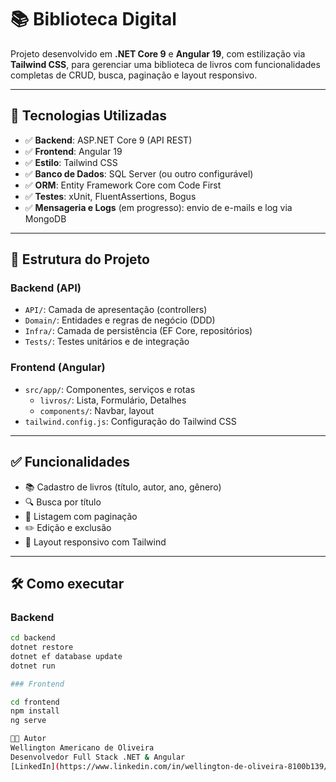 # 📚 Biblioteca Digital

Projeto desenvolvido em **.NET Core 9** e **Angular 19**, com estilização via **Tailwind CSS**, para gerenciar uma biblioteca de livros com funcionalidades completas de CRUD, busca, paginação e layout responsivo.

---

## 🚀 Tecnologias Utilizadas

- ✅ **Backend**: ASP.NET Core 9 (API REST)
- ✅ **Frontend**: Angular 19
- ✅ **Estilo**: Tailwind CSS
- ✅ **Banco de Dados**: SQL Server (ou outro configurável)
- ✅ **ORM**: Entity Framework Core com Code First
- ✅ **Testes**: xUnit, FluentAssertions, Bogus
- ✅ **Mensageria e Logs** (em progresso): envio de e-mails e log via MongoDB

---

## 📂 Estrutura do Projeto

### Backend (API)

- `API/`: Camada de apresentação (controllers)
- `Domain/`: Entidades e regras de negócio (DDD)
- `Infra/`: Camada de persistência (EF Core, repositórios)
- `Tests/`: Testes unitários e de integração

### Frontend (Angular)

- `src/app/`: Componentes, serviços e rotas
  - `livros/`: Lista, Formulário, Detalhes
  - `components/`: Navbar, layout
- `tailwind.config.js`: Configuração do Tailwind CSS

---

## ✅ Funcionalidades

- 📚 Cadastro de livros (título, autor, ano, gênero)
- 🔍 Busca por título
- 📄 Listagem com paginação
- ✏️ Edição e exclusão
- 📱 Layout responsivo com Tailwind

---

## 🛠️ Como executar

### Backend

```bash
cd backend
dotnet restore
dotnet ef database update
dotnet run

### Frontend

cd frontend
npm install
ng serve

👨‍💻 Autor
Wellington Americano de Oliveira
Desenvolvedor Full Stack .NET & Angular
[LinkedIn](https://www.linkedin.com/in/wellington-de-oliveira-8100b139/)
